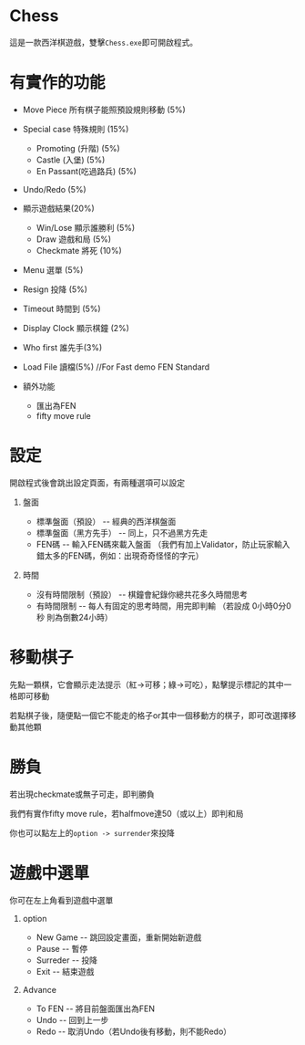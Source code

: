 # Chess

這是一款西洋棋遊戲，雙擊`Chess.exe`即可開啟程式。

# 有實作的功能

- Move Piece  所有棋子能照預設規則移動 (5%)
- Special case 特殊規則 (15%)
    - Promoting (升階)	(5%)
    - Castle (入堡)		(5%)
    - En Passant(吃過路兵) 	(5%)
- Undo/Redo (5%)
- 顯示遊戲結果(20%)
    - Win/Lose   顯示誰勝利	(5%)
    - Draw	  遊戲和局	(5%)
    - Checkmate 將死		(10%)
- Menu	選單 (5%)
- Resign	投降 (5%)
- Timeout	時間到 (5%)
- Display Clock 顯示棋鐘 (2%)
- Who first	誰先手(3%)
- Load File	讀檔(5%) //For Fast demo FEN Standard

- 額外功能
    - 匯出為FEN
    - fifty move rule


# 設定

開啟程式後會跳出設定頁面，有兩種選項可以設定

1. 盤面
    - 標準盤面（預設） -- 經典的西洋棋盤面
    - 標準盤面（黑方先手） -- 同上，只不過黑方先走
    - FEN碼 -- 輸入FEN碼來載入盤面 （我們有加上Validator，防止玩家輸入錯太多的FEN碼，例如：出現奇奇怪怪的字元）

2. 時間
    - 沒有時間限制（預設） -- 棋鐘會紀錄你總共花多久時間思考
    - 有時間限制 -- 每人有固定的思考時間，用完即判輸 （若設成 0小時0分0秒 則為倒數24小時）

# 移動棋子

先點一顆棋，它會顯示走法提示（紅->可移；綠->可吃），點擊提示標記的其中一格即可移動

若點棋子後，隨便點一個它不能走的格子or其中一個移動方的棋子，即可改選擇移動其他顆

# 勝負

若出現checkmate或無子可走，即判勝負

我們有實作fifty move rule，若halfmove達50（或以上）即判和局

你也可以點左上的`option -> surrender`來投降

# 遊戲中選單

你可在左上角看到遊戲中選單

1. option
    - New Game -- 跳回設定畫面，重新開始新遊戲
    - Pause -- 暫停
    - Surreder -- 投降
    - Exit -- 結束遊戲

2. Advance
    - To FEN -- 將目前盤面匯出為FEN
    - Undo -- 回到上一步
    - Redo -- 取消Undo（若Undo後有移動，則不能Redo）
